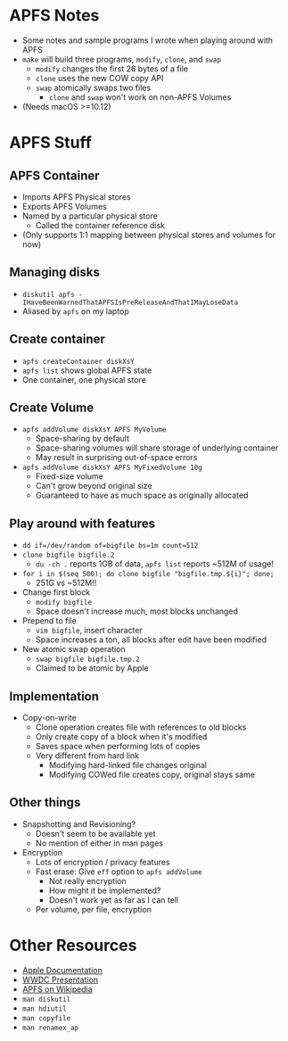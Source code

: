 # APFS Notes

- Some notes and sample programs I wrote when playing around with APFS
- `make` will build three programs, `modify`, `clone`, and `swap`
  + `modify` changes the first 26 bytes of a file
  + `clone` uses the new COW copy API
  + `swap` atomically swaps two files
    * `clone` and `swap` won't work on non-APFS Volumes
- (Needs macOS >=10.12)

# APFS Stuff

## APFS Container

- Imports APFS Physical stores
- Exports APFS Volumes
- Named by a particular physical store
  + Called the container reference disk
- (Only supports 1:1 mapping between physical stores and volumes for now)

## Managing disks

- `diskutil apfs -IHaveBeenWarnedThatAPFSIsPreReleaseAndThatIMayLoseData`
- Aliased by `apfs` on my laptop

## Create container

- `apfs createContainer diskXsY`
- `apfs list` shows global APFS state
- One container, one physical store

## Create Volume

- `apfs addVolume diskXsY APFS MyVolume`
  + Space-sharing by default
  + Space-sharing volumes will share storage of underlying container
  + May result in surprising out-of-space errors
- `apfs addVolume diskXsY APFS MyFixedVolume 10g`
  + Fixed-size volume
  + Can't grow beyond original size
  + Guaranteed to have as much space as originally allocated

## Play around with features

- `dd if=/dev/random of=bigfile bs=1m count=512`
- `clone bigfile bigfile.2`
  + `du -ch .` reports 1GB of data, `apfs list` reports ~512M of usage!
- `for i in $(seq 500); do clone bigfile "bigfile.tmp.${i}"; done;`
  + 251G vs ~512M!!
- Change first block
  + `modify bigfile`
  + Space doesn't increase much, most blocks unchanged
- Prepend to file
  + `vim bigfile`, insert character
  + Space increases a ton, all blocks after edit have been modified
- New atomic swap operation
  + `swap bigfile bigfile.tmp.2`
  + Claimed to be atomic by Apple

## Implementation

- Copy-on-write
  + Clone operation creates file with references to old blocks
  + Only create copy of a block when it's modified
  + Saves space when performing lots of copies
  + Very different from hard link
    * Modifying hard-linked file changes original
    * Modifying COWed file creates copy, original stays same

## Other things

- Snapshotting and Revisioning?
  + Doesn't seem to be available yet
  + No mention of either in man pages
- Encryption
  + Lots of encryption / privacy features
  + Fast erase: Give `eff` option to `apfs addVolume`
    * Not really encryption
    * How might it be implemented?
    * Doesn't work yet as far as I can tell
  + Per volume, per file, encryption

# Other Resources

- [Apple Documentation](https://developer.apple.com/library/prerelease/content/documentation/FileManagement/Conceptual/APFS_Guide/Introduction/Introduction.html)
- [WWDC Presentation](http://devstreaming.apple.com/videos/wwdc/2016/701q0pnn0ietcautcrv/701/701_introducing_apple_file_system.pdf)
- [APFS on Wikipedia](https://en.wikipedia.org/wiki/Apple_File_System)
- `man diskutil`
- `man hdiutil`
- `man copyfile`
- `man renamex_ap`
